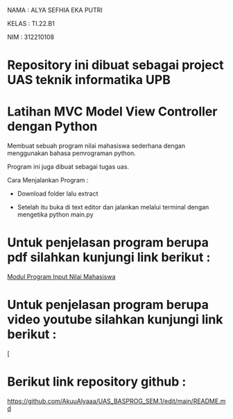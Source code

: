 NAMA    : ALYA SEFHIA EKA PUTRI

KELAS   : TI.22.B1

NIM     : 312210108

# Repository ini dibuat sebagai project UAS teknik informatika UPB

# Latihan MVC Model View Controller dengan Python
Membuat sebuah program nilai mahasiswa sederhana dengan menggunakan bahasa pemrograman python.

Program ini juga dibuat sebagai tugas uas.

Cara Menjalankan Program :

- Download folder lalu extract

- Setelah itu buka di text editor dan jalankan melalui terminal dengan mengetika python main.py

# Untuk penjelasan program berupa pdf silahkan kunjungi link berikut :

[Modul Program Input Nilai Mahasiswa](https://drive.google.com/file/d/1ZP2LMhRSkGNGIaZ_WPVh7TKS2EM3aVq2/view?usp=share_link)

# Untuk penjelasan program berupa video youtube silahkan kunjungi link berikut :

[

# Berikut link repository github :

https://github.com/AkuuAlyaaa/UAS_BASPROG_SEM.1/edit/main/README.md
